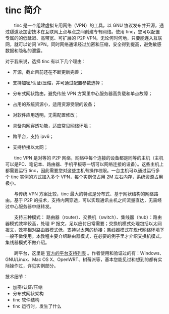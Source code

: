 # tinc 简介

　　tinc 是一个组建虚拟专用网络（VPN）的工具，以 GNU 协议发布并开源，通过隧道及加密技术在互联网上点与点之间创建专有网络。使用 tinc，您可以配置专属的的低延迟、高带宽、可扩展的 P2P VPN。无论何时何地，只要能连入互联网，就可以访问  VPN。同时网络通讯经过加密和压缩，安全得到提高，避免敏感数据和隐私的泄露。




对于我来说，选择 tinc 有以下几个理由：
- 开源，截止目前还在不断更新完善；

- 支持加密/认证/压缩，并可通过配置参数选择；

- 分布式网状路由，避免传统 VPN 方案里中心服务器高负载和单点故障；

- 占用的系统资源小，适用资源受限的设备；

- 对软件应用透明，无需配置修改；

- 具备内网穿透功能，适应常见网络环境； 

- 跨平台，支持 ipv6；

- 支持桥接以太网；

  


　　tinc VPN 是对等的 P2P 网络，网络中每个连接的设备都是同等的主机（主机可以是PC、笔记本、路由器、手机平板等一切可以网络连接的设备）。这些主机上都需要运行 tinc，因此需要您对这些主机有操作权限。一台主机可以通过运行多个 tinc 实例的方式加入多个 VPN，每个实例仅占用 2M 左右内存，系统资源占用极小。

　　与传统 VPN 方案比较，tinc 最大的特点是分布式、基于网状结构的网络路由。基于 P2P 的技术，支持内网穿透，可以实现通讯主机之间流量直达，无需经过中心服务器中继转发。

　　支持三种模式： 路由器（router）、交换机（switch）、集线器（hub）：路由器模式效率较高，处理 IP 报文，足以应付日常需要；交换机模式处理包括以太网报文，效率相对路由器模式低，支持以太网的桥接；集线器模式在现代网络环境下一般不做使用。本教程主要介绍路由器模式，在必要的例子里才介绍交换机模式，集线器模式不做介绍。

　　跨平台，这里是 [官方的平台支持列表](https://www.tinc-vpn.org/platforms/) 。作者使用和验证过的有：Windows、GNU/Linux、Mac OS X、OpenWRT、树莓派等，基本您能见过和想到的都有实际操作过，详见实例部分。



技术细节：

* 加密/认证/压缩
* 分布式网状架构
* tinc 软件结构
* tinc 运行时，发生了什么


